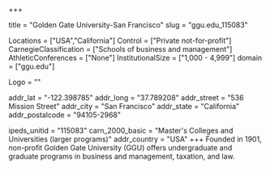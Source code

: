 
+++

title = "Golden Gate University-San Francisco"
slug = "ggu.edu_115083"

Locations = ["USA","California"]
Control = ["Private not-for-profit"]
CarnegieClassification = ["Schools of business and management"]
AthleticConferences = ["None"]
InstitutionalSize = ["1,000 - 4,999"]
domain = ["ggu.edu"]

Logo = ""

addr_lat = "-122.398785"
addr_long = "37.789208"
addr_street = "536 Mission Street"
addr_city = "San Francisco"
addr_state = "California"
addr_postalcode = "94105-2968"

ipeds_unitid = "115083"
carn_2000_basic = "Master's Colleges and Universities (larger programs)"
addr_country = "USA"
+++
    Founded in 1901, non-profit Golden Gate University (GGU) offers undergraduate and graduate programs in business and management, taxation, and law.
